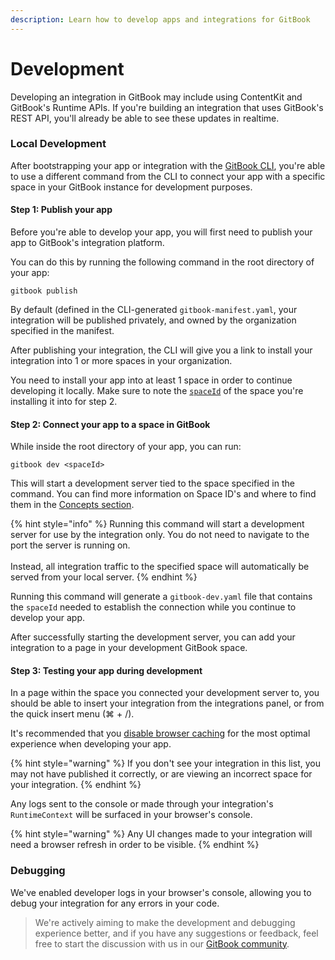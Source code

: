 ```yaml
---
description: Learn how to develop apps and integrations for GitBook
---
```


# Development

Developing an integration in GitBook may include using ContentKit and GitBook's Runtime APIs. If you're building an integration that uses GitBook's REST API, you'll already be able to see these updates in realtime.

### Local Development

After bootstrapping your app or integration with the [GitBook CLI](broken-reference), you're able to use a different command from the CLI to connect your app with a specific space in your GitBook instance for development purposes.

#### **Step 1: Publish your app**

Before you're able to develop your app, you will first need to publish your app to GitBook's integration platform.&#x20;

You can do this by running the following command in the root directory of your app:

```
gitbook publish
```

By default (defined in the CLI-generated `gitbook-manifest.yaml`, your integration will be published privately, and owned by the organization specified in the manifest.

After publishing your integration, the CLI will give you a link to install your integration into 1 or more spaces in your organization.&#x20;

You need to install your app into at least 1 space in order to continue developing it locally. Make sure to note the [`spaceId`](concepts.md) of the space you're installing it into for step 2.

#### Step 2: Connect your app to a space in GitBook&#x20;

While inside the root directory of your app, you can run:

```
gitbook dev <spaceId>
```

This will start a development server tied to the space specified in the command. You can find more information on Space ID's and where to find them in the [Concepts section](concepts.md).

{% hint style="info" %}
Running this command will start a development server for use by the integration only. You do not need to navigate to the port the server is running on. \
\
Instead, all integration traffic to the specified space will automatically be served from your local server.
{% endhint %}

Running this command will generate a `gitbook-dev.yaml` file that contains the `spaceId` needed to establish the connection while you continue to develop your app.

After successfully starting the development server, you can add your integration to a page in your development GitBook space.

#### Step 3: Testing your app during development

In a page within the space you connected your development server to, you should be able to insert your integration from the integrations panel, or from the quick insert menu (⌘ + /).&#x20;

It's recommended that you [disable browser caching](https://stackoverflow.com/a/7000899) for the most optimal experience when developing your app.

{% hint style="warning" %}
If you don't see your integration in this list, you may not have published it correctly, or are viewing an incorrect space for your integration.
{% endhint %}

Any logs sent to the console or made through your integration's `RuntimeContext` will be surfaced in your browser's console.&#x20;

{% hint style="warning" %}
Any UI changes made to your integration will need a browser refresh in order to be visible.
{% endhint %}

### Debugging

We've enabled developer logs in your browser's console, allowing you to debug your integration for any errors in your code.&#x20;



> We're actively aiming to make the development and debugging experience better, and if you have any suggestions or feedback, feel free to start the discussion with us in our [GitBook community](https://github.com/GitbookIO/community).
